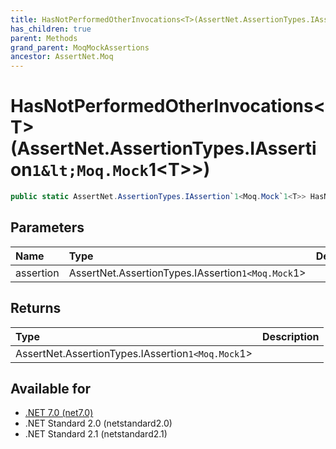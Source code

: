 ```yaml
---
title: HasNotPerformedOtherInvocations<T>(AssertNet.AssertionTypes.IAssertion`1<Moq.Mock`1<T>>)
has_children: true
parent: Methods
grand_parent: MoqMockAssertions
ancestor: AssertNet.Moq
---
```

# HasNotPerformedOtherInvocations&lt;T&gt;(AssertNet.AssertionTypes.IAssertion`1&lt;Moq.Mock`1&lt;T&gt;&gt;)

```csharp
public static AssertNet.AssertionTypes.IAssertion`1<Moq.Mock`1<T>> HasNotPerformedOtherInvocations<T>(AssertNet.AssertionTypes.IAssertion`1<Moq.Mock`1<T>> assertion);
```

## Parameters
| Name      | Type                                                 | Description |
|:----------|:-----------------------------------------------------|:------------|
| assertion | AssertNet.AssertionTypes.IAssertion`1<Moq.Mock`1<T>> |             |


## Returns
| Type                                                 | Description |
|:-----------------------------------------------------|:------------|
| AssertNet.AssertionTypes.IAssertion`1<Moq.Mock`1<T>> |             |

## Available for
- [.NET 7.0 (net7.0)](https://versionsof.net/core/7.0/)
- .NET Standard 2.0 (netstandard2.0)
- .NET Standard 2.1 (netstandard2.1)
